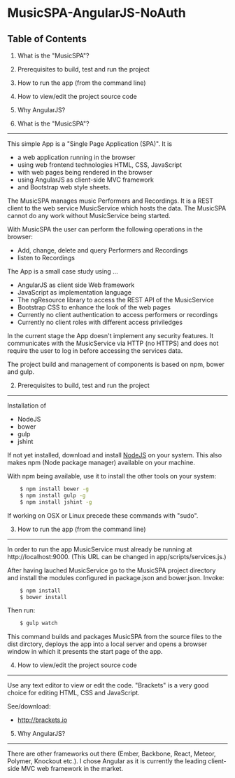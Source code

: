 MusicSPA-AngularJS-NoAuth
=========================


Table of Contents
-----------------

01. What is the "MusicSPA"?
02. Prerequisites to build, test and run the project
03. How to run the app (from the command line)
04. How to view/edit the project source code
05. Why AngularJS?


01. What is the "MusicSPA"?
---------------------------

This simple App is a "Single Page Application (SPA)". It is
- a web application running in the browser
- using web frontend technologies HTML, CSS, JavaScript
- with web pages being rendered in the browser
- using AngularJS as client-side MVC framework
- and Bootstrap web style sheets.

The MusicSPA manages music Performers and Recordings. It is a REST client
to the web service MusicService which hosts the data.
The MusicSPA cannot do any work without MusicService being started.

With MusicSPA the user can perform the following operations in the browser:
- Add, change, delete and query Performers and Recordings
- listen to Recordings

The App is a small case study using ...
- AngularJS as client side Web framework
- JavaScript as implementation language
- The ngResource library to access the REST API of the MusicService
- Bootstrap CSS to enhance the look of the web pages
- Currently no client authentication to access performers or recordings
- Currently no client roles with different access priviledges

In the current stage the App doesn't implement any security features.
It communicates with the MusicService via HTTP (no HTTPS) and does not require
the user to log in before accessing the services data.

The project build and management of components is based on npm, bower and gulp.


02. Prerequisites to build, test and run the project
----------------------------------------------------

Installation of

- NodeJS
- bower
- gulp
- jshint

If not yet installed, download and install [NodeJS](https://nodejs.org) on your system.
This also makes npm (Node package manager) available on your machine.

With npm being available, use it to install the other tools on your system:
```bash
    $ npm install bower -g
    $ npm install gulp -g
    $ npm install jshint -g
```
If working on OSX or Linux precede these commands with "sudo".


03. How to run the app (from the command line)
----------------------------------------------

In order to run the app MusicService must already be running at http://localhost:9000.
(This URL can be changed in app/scripts/services.js.)

After having lauched MusicService go to the MusicSPA project directory and install
the modules configured in package.json and bower.json. Invoke:
```bash
    $ npm install
    $ bower install
```
Then run:
```bash
    $ gulp watch
```
This command builds and packages MusicSPA from the source files to the dist dirctory,
deploys the app into a local server and opens a browser window in which it presents
the start page of the app.


04. How to view/edit the project source code
--------------------------------------------

Use any text editor to view or edit the code.
"Brackets" is a very good choice for editing HTML, CSS and JavaScript.

See/download:

- http://brackets.io


05. Why AngularJS?
------------------

There are other frameworks out there (Ember, Backbone, React, Meteor, Polymer, Knockout etc.).
I chose Angular as it is currently the leading client-side MVC web framework in the market.
